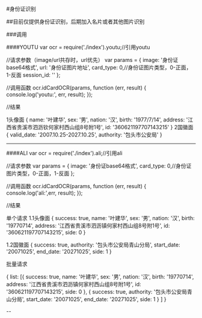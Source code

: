 #身份证识别

##目前仅提供身份证识别，后期加入名片或者其他图片识别

###调用

####YOUTU
var ocr = require('./index').youtu;//引用youtu

//请求参数（image/url共存时，url优先）
var params = {
  image: '身份证base64格式',
  url: '身份证图片地址',
  card_type: 0,//身份证图片类型，0-正面，1-反面
  session_id: ''
};

//调用函数
ocr.idCardOCR(params, function (err, result) {
  console.log('youtu:', err, result);
});

//结果

1头像面
{
	name: '叶建华',
	sex: '男',
	nation: '汉',
	birth: '1977/7/14',
	address: '江西省贵溪市泗沥钦何家村西山组8号附1号',
	id: '360621197707143215'
}
2国徽面
{
	valid_date: '2007.10.25-2027.10.25',
	authority: '包头市公安局'
}


---

####ALI
var ocr = require('./index').ali;//引用ali

//请求参数
var params = {
  image: '身份证base64格式',
  card_type: 0,//身份证图片类型，0-正面，1-反面
};

//调用函数
ocr.idCardOCR(params, function (err, result) {
  console.log('ali:',err, result);
});

//结果

单个请求
1.1头像面
{
    success: true,
	name: '叶建华',
	sex: '男',
	nation: '汉',
	birth: '19770714',
	address: '江西省贵溪市泗沥镇何家村西山组8号附1号',
	id: '360621197707143215',
	side: 0
}

1.2国徽面
{
    success: true,
	authority: '包头市公安局青山分局',
	start_date: '20071025',
	end_date: '20271025',
	side: 1
}

批量请求

{
	list:
	[{
	        success: true,
			name: '叶建华',
			sex: '男',
			nation: '汉',
			birth: '19770714',
			address: '江西省贵溪市泗沥镇何家村西山组8号附1号',
			id: '360621197707143215',
			side: 0
		}, {
		    success: true,
			authority: '包头市公安局青山分局',
			start_date: '20071025',
			end_date: '20271025',
			side: 1
		}
	]
}

--